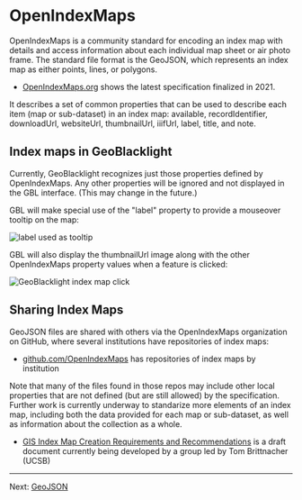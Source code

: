 # OpenIndexMaps

OpenIndexMaps is a community standard for encoding an index map with details and access information about each individual map sheet or air photo frame.  The standard file format is the GeoJSON, which represents an index map as either points, lines, or polygons.

- [OpenIndexMaps.org](https://openindexmaps.org/specification/1.0.0) shows the latest specification finalized in 2021.

It describes a set of common properties that can be used to describe each item (map or sub-dataset) in an index map: available, recordIdentifier, downloadUrl, websiteUrl, thumbnailUrl, iiifUrl, label, title, and note.

## Index maps in GeoBlacklight

Currently, GeoBlacklight recognizes just those properties defined by OpenIndexMaps.  Any other properties will be ignored and not displayed in the GBL interface.  (This may change in the future.)

GBL will make special use of the "label" property to provide a mouseover tooltip on the map:

![label used as tooltip](https://kgjenkins.github.io/openindexmaps-workshop/image/label-tooltip.png)

GBL will also display the thumbnailUrl image along with the other OpenIndexMaps property values when a feature is clicked:

![GeoBlacklight index map click](https://kgjenkins.github.io/openindexmaps-workshop/image/gbl-click.png)


## Sharing Index Maps

GeoJSON files are shared with others via the OpenIndexMaps organization on GitHub, where several institutions have repositories of index maps:

- [github.com/OpenIndexMaps](https://github.com/OpenIndexMaps) has repositories of index maps by institution

Note that many of the files found in those repos may include other local properties that are not defined (but are still allowed) by the specification.  Further work is currently underway to standarize more elements of an index map, including both the data provided for each map or sub-dataset, as well as information about the collection as a whole.

- [GIS Index Map Creation Requirements and Recommendations](https://docs.google.com/document/d/1GS1_4JmgUkZcehiG1qEyQB3e6mRQ7jdGC7rpyesZqIw/edit) is a draft document currently being developed by a group led by Tom Brittnacher (UCSB)

----

Next: [GeoJSON](geojson)
